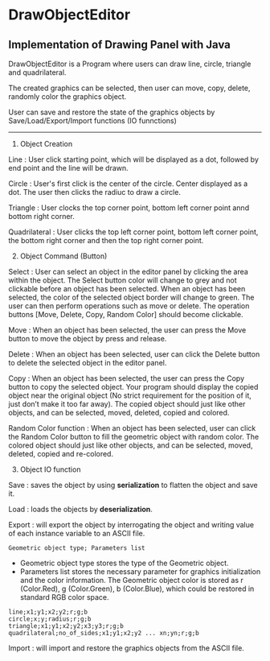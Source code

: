 # DrawObjectEditor

## Implementation of Drawing Panel with Java

DrawObjectEditor is a Program where users can draw line, circle, triangle and quadrilateral. 

The created graphics can be selected, then user can move, copy, delete, randomly color the graphics object.

User can save and restore the state of the graphics objects by Save/Load/Export/Import functions (IO funnctions)

---

1. Object Creation 

Line : User click starting point, which will be displayed as a dot, followed by end point and the line will be drawn.

Circle : User's first click is the center of the circle. Center displayed as a dot. The user then clicks the radiuc to draw a circle.

Triangle : User clocks the top corner point, bottom left corner point annd bottom right corner.

Quadrilateral : User clicks the top left corner point, bottom left corner point, the bottom right corner and then the top right corner point.

2. Object Command (Button)

Select : User can select an object in the editor panel by clicking the area within the object. The Select button color will change to grey and not clickable before an object has been selected. When an object has been selected, the color of the selected object border will change to green. The user can then perform operations such as move or delete. The operation buttons [Move, Delete, Copy, Random Color] should become clickable.

Move : When an object has been selected, the user can press the Move button to move the object by press and release.

Delete : When an object has been selected, user can click the Delete button to delete the selected object in the editor panel.

Copy : When an object has been selected, the user can press the Copy button to copy the selected object. Your program should display the copied object near the original object (No strict requirement for the position of it, just don’t make it too far away). The copied object should just like other objects, and can be selected, moved, deleted, copied and colored.

Random Color function : When an object has been selected, user can click the Random Color button to fill the geometric object with random color. The colored object should just like other objects, and can be selected, moved, deleted, copied and re-colored.

3. Object IO function

Save : saves the object by using **serialization** to flatten the object and save it. 

Load : loads the objects by **deserialization**. 

Export : will export the object by interrogating the object and writing value of each instance variable to an ASCII file. 

`Geometric object type; Parameters list`

- Geometric object type stores the type of the Geometric object.
- Parameters list stores the necessary parameter for graphics initialization and the color information. The Geometric object color is stored as r (Color.Red), g (Color.Green), b (Color.Blue), which could be restored in standard RGB color space.


```
line;x1;y1;x2;y2;r;g;b
circle;x;y;radius;r;g;b
triangle;x1;y1;x2;y2;x3;y3;r;g;b
quadrilateral;no_of_sides;x1;y1;x2;y2 ... xn;yn;r;g;b
```

Import : will import and restore the graphics objects from the ASCII file.



